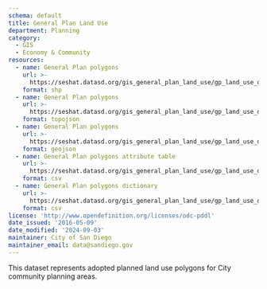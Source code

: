 ```yaml
---
schema: default
title: General Plan Land Use
department: Planning
category:
  - GIS
  - Economy & Community
resources:
  - name: General Plan polygons
    url: >-
      https://seshat.datasd.org/gis_general_plan_land_use/gp_land_use_datasd.zip
    format: shp
  - name: General Plan polygons
    url: >-
      https://seshat.datasd.org/gis_general_plan_land_use/gp_land_use_datasd.topo.json
    format: topojson
  - name: General Plan polygons
    url: >-
      https://seshat.datasd.org/gis_general_plan_land_use/gp_land_use_datasd.geojson
    format: geojson
  - name: General Plan polygons attribute table
    url: >-
      https://seshat.datasd.org/gis_general_plan_land_use/gp_land_use_datasd.csv
    format: csv
  - name: General Plan polygons dictionary
    url: >-
      https://seshat.datasd.org/gis_general_plan_land_use/gp_land_use_dictionary_datasd.csv
    format: csv
license: 'http://www.opendefinition.org/licenses/odc-pddl'
date_issued: '2016-05-09'
date_modified: '2024-09-03'
maintainer: City of San Diego
maintainer_email: data@sandiego.gov
---
```

This dataset represents adopted planned land use polygons for City community planning areas.
